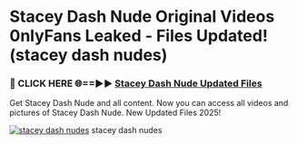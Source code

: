 # Stacey Dash Nude Original Videos 0nlyFans Leaked - Files Updated! (stacey dash nudes)

<h3>🔴 CLICK HERE 🌐==►► <a href="https://tinyurl.com/2p9ay9w9" rel="nofollow">Stacey Dash Nude Updated Files</a></h3>

Get Stacey Dash Nude and all content. Now you can access all videos and pictures of Stacey Dash Nude. New Updated Files 2025!

[![stacey dash nudes](https://i.imgur.com/KQgVmj3.gif)](https://tinyurl.com/2p9ay9w9)
stacey dash nudes